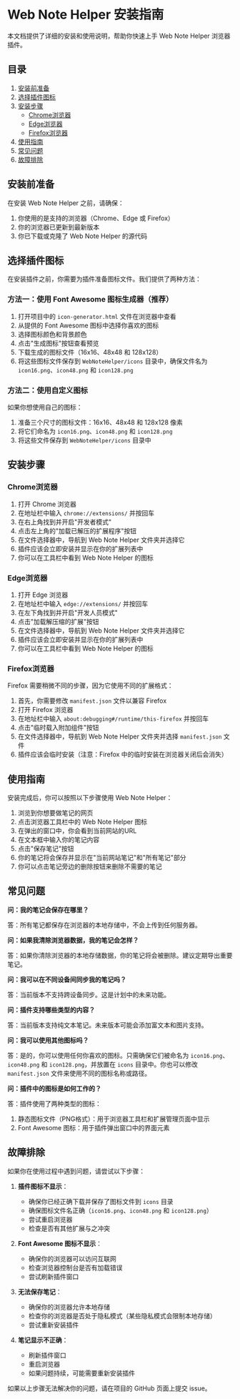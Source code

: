 # Web Note Helper 安装指南

本文档提供了详细的安装和使用说明，帮助你快速上手 Web Note Helper 浏览器插件。

## 目录

1. [安装前准备](#安装前准备)
2. [选择插件图标](#选择插件图标)
3. [安装步骤](#安装步骤)
   - [Chrome浏览器](#chrome浏览器)
   - [Edge浏览器](#edge浏览器)
   - [Firefox浏览器](#firefox浏览器)
4. [使用指南](#使用指南)
5. [常见问题](#常见问题)
6. [故障排除](#故障排除)

## 安装前准备

在安装 Web Note Helper 之前，请确保：

1. 你使用的是支持的浏览器（Chrome、Edge 或 Firefox）
2. 你的浏览器已更新到最新版本
3. 你已下载或克隆了 Web Note Helper 的源代码

## 选择插件图标

在安装插件之前，你需要为插件准备图标文件。我们提供了两种方法：

### 方法一：使用 Font Awesome 图标生成器（推荐）

1. 打开项目中的 `icon-generator.html` 文件在浏览器中查看
2. 从提供的 Font Awesome 图标中选择你喜欢的图标
3. 选择图标颜色和背景颜色
4. 点击"生成图标"按钮查看预览
5. 下载生成的图标文件（16x16、48x48 和 128x128）
6. 将这些图标文件保存到 `WebNoteHelper/icons` 目录中，确保文件名为 `icon16.png`、`icon48.png` 和 `icon128.png`

### 方法二：使用自定义图标

如果你想使用自己的图标：

1. 准备三个尺寸的图标文件：16x16、48x48 和 128x128 像素
2. 将它们命名为 `icon16.png`、`icon48.png` 和 `icon128.png`
3. 将这些文件保存到 `WebNoteHelper/icons` 目录中

## 安装步骤

### Chrome浏览器

1. 打开 Chrome 浏览器
2. 在地址栏中输入 `chrome://extensions/` 并按回车
3. 在右上角找到并开启"开发者模式"
4. 点击左上角的"加载已解压的扩展程序"按钮
5. 在文件选择器中，导航到 Web Note Helper 文件夹并选择它
6. 插件应该会立即安装并显示在你的扩展列表中
7. 你可以在工具栏中看到 Web Note Helper 的图标

### Edge浏览器

1. 打开 Edge 浏览器
2. 在地址栏中输入 `edge://extensions/` 并按回车
3. 在左下角找到并开启"开发人员模式"
4. 点击"加载解压缩的扩展"按钮
5. 在文件选择器中，导航到 Web Note Helper 文件夹并选择它
6. 插件应该会立即安装并显示在你的扩展列表中
7. 你可以在工具栏中看到 Web Note Helper 的图标

### Firefox浏览器

Firefox 需要稍微不同的步骤，因为它使用不同的扩展格式：

1. 首先，你需要修改 `manifest.json` 文件以兼容 Firefox
2. 打开 Firefox 浏览器
3. 在地址栏中输入 `about:debugging#/runtime/this-firefox` 并按回车
4. 点击"临时载入附加组件"按钮
5. 在文件选择器中，导航到 Web Note Helper 文件夹并选择 `manifest.json` 文件
6. 插件应该会临时安装（注意：Firefox 中的临时安装在浏览器关闭后会消失）

## 使用指南

安装完成后，你可以按照以下步骤使用 Web Note Helper：

1. 浏览到你想要做笔记的网页
2. 点击浏览器工具栏中的 Web Note Helper 图标
3. 在弹出的窗口中，你会看到当前网站的URL
4. 在文本框中输入你的笔记内容
5. 点击"保存笔记"按钮
6. 你的笔记将会保存并显示在"当前网站笔记"和"所有笔记"部分
7. 你可以点击笔记旁边的删除按钮来删除不需要的笔记

## 常见问题

**问：我的笔记会保存在哪里？**

答：所有笔记都保存在浏览器的本地存储中，不会上传到任何服务器。

**问：如果我清除浏览器数据，我的笔记会怎样？**

答：如果你清除浏览器的本地存储数据，你的笔记将会被删除。建议定期导出重要笔记。

**问：我可以在不同设备间同步我的笔记吗？**

答：当前版本不支持跨设备同步。这是计划中的未来功能。

**问：插件支持哪些类型的内容？**

答：当前版本支持纯文本笔记。未来版本可能会添加富文本和图片支持。

**问：我可以使用其他图标吗？**

答：是的，你可以使用任何你喜欢的图标。只需确保它们被命名为 `icon16.png`、`icon48.png` 和 `icon128.png`，并放置在 `icons` 目录中。你也可以修改 `manifest.json` 文件来使用不同的图标名称或路径。

**问：插件中的图标是如何工作的？**

答：插件使用了两种类型的图标：
1. 静态图标文件（PNG格式）：用于浏览器工具栏和扩展管理页面中显示
2. Font Awesome 图标：用于插件弹出窗口中的界面元素

## 故障排除

如果你在使用过程中遇到问题，请尝试以下步骤：

1. **插件图标不显示**：
   - 确保你已经正确下载并保存了图标文件到 `icons` 目录
   - 确保图标文件名正确（`icon16.png`、`icon48.png` 和 `icon128.png`）
   - 尝试重启浏览器
   - 检查是否有其他扩展与之冲突

2. **Font Awesome 图标不显示**：
   - 确保你的浏览器可以访问互联网
   - 检查浏览器控制台是否有加载错误
   - 尝试刷新插件窗口

3. **无法保存笔记**：
   - 确保你的浏览器允许本地存储
   - 检查你的浏览器是否处于隐私模式（某些隐私模式会限制本地存储）
   - 尝试重新安装插件

4. **笔记显示不正确**：
   - 刷新插件窗口
   - 重启浏览器
   - 如果问题持续，可能需要重新安装插件

如果以上步骤无法解决你的问题，请在项目的 GitHub 页面上提交 issue。